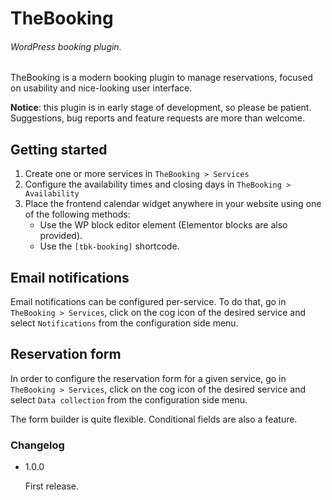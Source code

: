 # TheBooking
###### WordPress booking plugin.


TheBooking is a modern booking plugin to manage reservations, focused on usability and nice-looking user interface.

**Notice**: this plugin is in early stage of development, so please be patient. Suggestions, bug reports and feature requests are more than welcome.

## Getting started
1. Create one or more services in `TheBooking > Services`
2. Configure the availability times and closing days in `TheBooking > Availability`
3. Place the frontend calendar widget anywhere in your website using one of the following methods:
   * Use the WP block editor element (Elementor blocks are also provided).
   * Use the `[tbk-booking]` shortcode.
    
## Email notifications
Email notifications can be configured per-service. To do that, go in `TheBooking > Services`, click on the cog icon of the desired service and select `Notifications` from the configuration side menu.

## Reservation form
In order to configure the reservation form for a given service, go in `TheBooking > Services`, click on the cog icon of the desired service and select `Data collection` from the configuration side menu.

The form builder is quite flexible. Conditional fields are also a feature.

### Changelog
+ 1.0.0

   First release.